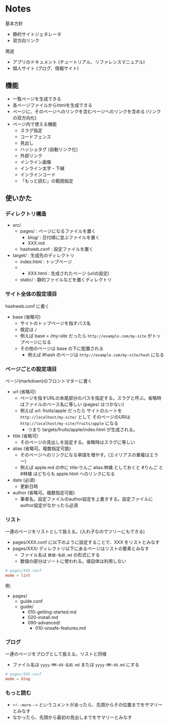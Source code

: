 # Notes

基本方針

- 静的サイトジェネレータ
- 双方向リンク

用途

- アプリのドキュメント (チュートリアル、リファレンスマニュアル)
- 個人サイト (ブログ、情報サイト)

## 機能

- 一覧ページを生成できる
- 各ページファイルからhtmlを生成できる
- ページに、そのページへのリンクを含むページへのリンクを含める (リンクの双方向化)
- ページ内で使える機能
    - スラグ指定
    - コードフェンス
    - 見出し
    - ハッシュタグ (自動リンク化)
    - 外部リンク
    - インライン画像
    - インライン太字・下線
    - インラインコード
    - 「もっと読む」の範囲指定

## 使いかた

### ディレクトリ構造

- src/
    - pages/ : ページになるファイルを置く
        - blog/ : 日付順に並ぶファイルを置く
        - XXX.md
    - hashweb.conf : 設定ファイルを置く
- target/ : 生成先のディレクトリ
    - index.html : トップページ
    - - XXX.html : 生成されたページ (urlの設定)
    - static/ : 静的ファイルなどを置くディレクトリ

### サイト全体の設定項目

hashweb.conf に書く

- base (省略可)
    - サイトのトップページを指すパス名
    - 既定は `/`
    - 例えば base = /my-site だったら `http://example.com/my-site` がトップページになる
    - その他のページは base の下に配置される
        - 例えば #hash のページは `http://example.com/my-site/hash` になる

### ページごとの設定項目

ページ(markdown)のフロントマターに書く

- url (省略可)
    - ページを指すURLの末尾部分のパスを指定する。スラグと呼ぶ。省略時はファイルのベース名に等しい (pages/ はつかない)
    - 例えば url: fruits/apple だったら
        サイトのルートを `http://localhost/my-site/` として
        そのページのURlは `http://localhost/my-site/fruits/apple` になる
        - つまり targets/fruits/apple/index.html が生成される。
- title (省略可)
    - そのページの見出しを設定する。省略時はスラグに等しい
- alias (省略可。複数指定可能)
    - そのページへのリンクになる単語を増やす。(エイリアスの重複はエラー)
    - 例えば apple.md の中に title:りんご alias:林檎 としておくと #りんご と #林檎 はどちらも apple.html へのリンクになる
- date (必須)
    - 更新日時
- author (省略可。複数指定可能)
    - 筆者名。設定ファイルのauthor設定を上書きする。設定ファイルにauthor設定がなかったら必須

### リスト

一連のページをリストとして扱える。(入れ子なのでツリーにもできる)

- pages/XXX.conf に以下のように設定することで、XXX をリストとみなす
- pages/XXX/ ディレクトリ以下にあるページはリストの要素とみなす
    - ファイル名は `数値-名前.md` の形式にする
    - 数値の部分はソートに使われる。値自体は利用しない

```conf
# pages/XXX.conf
mode = list
```

例:

- pages/
    - guide.conf
    - guide/
        - 010-getting-started.md
        - 020-install.md
        - 090-advanced/
            - 010-unsafe-features.md

### ブログ

一連のページをブログとして扱える。リストと同様

- ファイル名は `yyyy-MM-dd-名前.md` または `yyyy-MM-dd.md` にする

```conf
# pages/XXX.conf
mode = blog
```

### もっと読む

- `<!--more-->` というコメントがあったら、先頭からその位置までをサマリーとみなす
- なかったら、先頭から最初の見出しまでをサマリーとみなす
